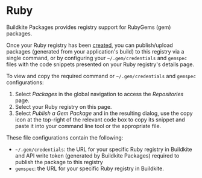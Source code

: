 # Ruby

Buildkite Packages provides registry support for RubyGems (gem) packages.

Once your Ruby registry has been [created](/docs/packages/manage-registries#create-a-registry), you can publish/upload packages (generated from your application's build) to this registry via a single command, or by configuring your `~/.gem/credentials` and `gemspec` files with the code snippets presented on your Ruby registry's details page.

To view and copy the required command or  `~/.gem/credentials` and `gemspec` configurations:

1. Select _Packages_ in the global navigation to access the _Repositories_ page.
1. Select your Ruby registry on this page.
1. Select _Publish a Gem Package_ and in the resulting dialog, use the copy icon at the top-right of the relevant code box to copy its snippet and paste it into your command line tool or the appropriate file.

These file configurations contain the following:

- `~/.gem/credentials`: the URL for your specific Ruby registry in Buildkite and API write token (generated by Buildkite Packages) required to publish the package to this registry
- `gemspec`: the URL for your specific Ruby registry in Buildkite.

